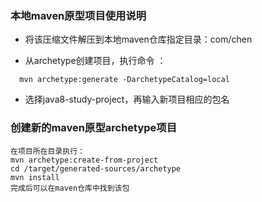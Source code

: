 ### 本地maven原型项目使用说明

* 将该压缩文件解压到本地maven仓库指定目录：com/chen

* 从archetype创建项目，执行命令 ：
```
  mvn archetype:generate -DarchetypeCatalog=local
```

* 选择java8-study-project，再输入新项目相应的包名


### 创建新的maven原型archetype项目
```
在项目所在目录执行：
mvn archetype:create-from-project
cd /target/generated-sources/archetype
mvn install
完成后可以在maven仓库中找到该包
```